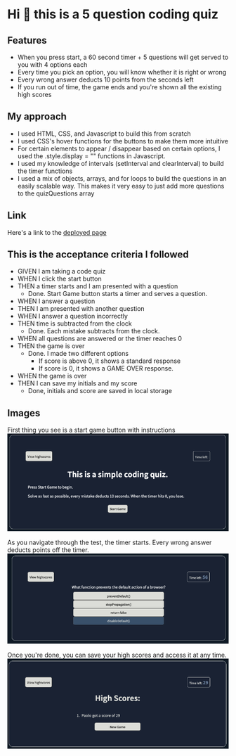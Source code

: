 # Hi 👋 this is a 5 question coding quiz

## Features
* When you press start, a 60 second timer + 5 questions will get served to you with 4 options each
* Every time you pick an option, you will know whether it is right or wrong
* Every wrong answer deducts 10 points from the seconds left
* If you run out of time, the game ends and you're shown all the existing high scores

## My approach
* I used HTML, CSS, and Javascript to build this from scratch
* I used CSS's hover functions for the buttons to make them more intuitive
* For certain elements to appear / disappear based on certain options, I used the .style.display = "" functions in Javascript. 
* I used my knowledge of intervals (setInterval and clearInterval) to build the timer functions
* I used a mix of objects, arrays, and for loops to build the questions in an easily scalable way. This makes it very easy to just add more questions to the quizQuestions array

## Link
Here's a link to the [deployed page](https://rpgarde.github.io/coding-quiz/)

## This is the acceptance criteria I followed
* GIVEN I am taking a code quiz
* WHEN I click the start button
* THEN a timer starts and I am presented with a question
    * Done. Start Game button starts a timer and serves a question.
* WHEN I answer a question
* THEN I am presented with another question
* WHEN I answer a question incorrectly
* THEN time is subtracted from the clock
    * Done. Each mistake subtracts from the clock.
* WHEN all questions are answered or the timer reaches 0
* THEN the game is over
    * Done. I made two different options
        * If score is above 0, it shows a standard response
        * If score is 0, it shows a GAME OVER response.
* WHEN the game is over
* THEN I can save my initials and my score
    * Done, initials and score are saved in local storage

## Images

First thing you see is a start game button with instructions
![Screenshot](./images/intro-pic.png)

As you navigate through the test, the timer starts. Every wrong answer deducts points off the timer. 
![Screenshot](./images/ongoing-test.png)

Once you're done, you can save your high scores and access it at any time.
![Screenshot](./images/high-score.png)